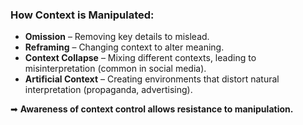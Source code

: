 ### **How Context is Manipulated:**

- **Omission** – Removing key details to mislead.
- **Reframing** – Changing context to alter meaning.
- **Context Collapse** – Mixing different contexts, leading to misinterpretation (common in social media).
- **Artificial Context** – Creating environments that distort natural interpretation (propaganda, advertising).

➡ **Awareness of context control allows resistance to manipulation.**